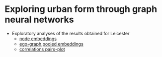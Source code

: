 # Exploring urban form through graph neural networks

- Exploratory analyses of the results obtained for Leicester
  - [node embeddings](gnnuf_exploratory_analysis_v0-5-emb_Leicester.html)
  - [ego-graph pooled embeddings](gnnuf_exploratory_analysis_v0-5-emb-pool_Leicester.html)
  - [correlations pairs-plot](gnnuf_exploratory_analysis_v0-5-emb_Leicester_correlations.html)